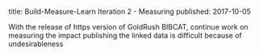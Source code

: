 title: Build-Measure-Learn Iteration 2 - Measuring
published: 2017-10-05

With the release of https version of GoldRush BIBCAT, continue work
on measuring the impact publishing the linked data is difficult
because of undesirableness 
